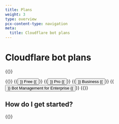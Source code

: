 ```yaml
---
title: Plans
weight: 3
type: overview
pcx-content-type: navigation
meta:
  title: Cloudflare bot plans
---
```


# Cloudflare bot plans

{{<render file="_plan-intro.md">}}

{{<button-group>}}
{{<button type="primary" href="/bots/plans/free/">}}
Free
{{</button>}}
{{<button type="primary" href="/bots/plans/pro/">}}
Pro
{{</button>}}
{{<button type="primary" href="/bots/plans/biz-and-ent/">}}
Business
{{</button>}}
{{<button type="primary" href="/bots/plans/bm-subscription/">}}
Bot Management for Enterprise
{{</button>}}
{{</button-group>}}

## How do I get started?

{{<render file="_plan-get-started.md">}}
